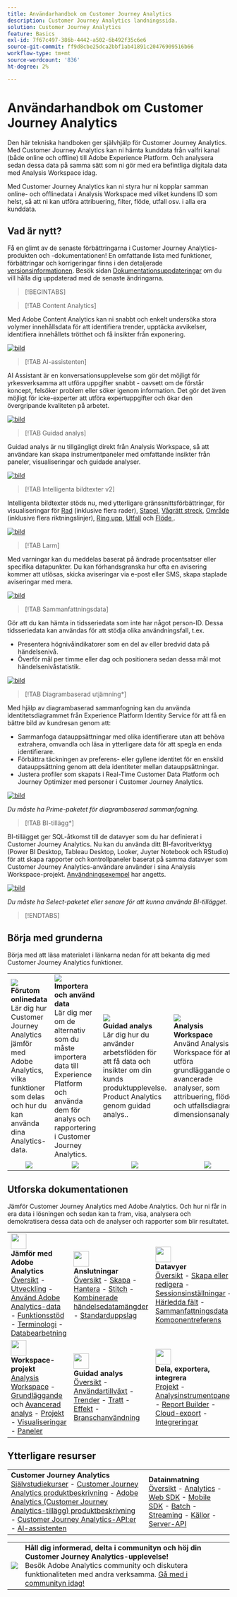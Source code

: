 ```yaml
---
title: Användarhandbok om Customer Journey Analytics
description: Customer Journey Analytics landningssida.
solution: Customer Journey Analytics
feature: Basics
exl-id: 7f67c497-386b-4442-a502-6b492f35c6e6
source-git-commit: ff9d8cbe25dca2bbf1ab41891c20476909516b66
workflow-type: tm+mt
source-wordcount: '836'
ht-degree: 2%

---
```


# Användarhandbok om Customer Journey Analytics

Den här tekniska handboken ger självhjälp för Customer Journey Analytics. Med Customer Journey Analytics kan ni hämta kunddata från valfri kanal (både online och offline) till Adobe Experience Platform. Och analysera sedan dessa data på samma sätt som ni gör med era befintliga digitala data med Analysis Workspace idag.

Med Customer Journey Analytics kan ni styra hur ni kopplar samman online- och offlinedata i Analysis Workspace med vilket kundens ID som helst, så att ni kan utföra attribuering, filter, flöde, utfall osv. i alla era kunddata.

## Vad är nytt?

Få en glimt av de senaste förbättringarna i Customer Journey Analytics-produkten och -dokumentationen! En omfattande lista med funktioner, förbättringar och korrigeringar finns i den detaljerade [versionsinformationen](../release-notes/latest.md). Besök sidan [Dokumentationsuppdateringar](../release-notes/doc-changes.md) om du vill hålla dig uppdaterad med de senaste ändringarna.

>[!BEGINTABS]

>[!TAB Content Analytics]

Med Adobe Content Analytics kan ni snabbt och enkelt undersöka stora volymer innehållsdata för att identifiera trender, upptäcka avvikelser, identifiera innehållets trötthet och få insikter från exponering.

[![bild](assets/learn-more-button.svg)](/help/content-analytics/content-analytics.md)

>[!TAB AI-assistenten]

AI Assistant är en konversationsupplevelse som gör det möjligt för yrkesverksamma att utföra uppgifter snabbt - oavsett om de förstår koncept, felsöker problem eller söker igenom information. Det gör det även möjligt för icke-experter att utföra expertuppgifter och ökar den övergripande kvaliteten på arbetet.

[![bild](assets/learn-more-button.svg)](/help/ai-assistant.md)


>[!TAB Guidad analys]

Guidad analys är nu tillgängligt direkt från Analysis Workspace, så att användare kan skapa instrumentpaneler med omfattande insikter från paneler, visualiseringar och guidade analyser.

[![bild](assets/learn-more-button.svg)](/help/guided-analysis/overview.md)


>[!TAB Intelligenta bildtexter v2]

Intelligenta bildtexter stöds nu, med ytterligare gränssnittsförbättringar, för visualiseringar för [Rad](/help/analysis-workspace/visualizations/line.md) (inklusive flera rader), [Stapel](/help/analysis-workspace/visualizations/bar.md), [Vågrätt streck](/help/analysis-workspace/visualizations/horizontal-bar.md), [Område](/help/analysis-workspace/visualizations/area.md) (inklusive flera riktningslinjer), [Ring upp](/help/analysis-workspace/visualizations/donut.md), [Utfall](/help/analysis-workspace/visualizations/fallout/fallout-flow.md) och [Flöde ](/help/analysis-workspace/visualizations/c-flow/flow.md) .

[![bild](assets/learn-more-button.svg)](/help/components/c-intelligent-alerts/intelligent-alerts.md)

>[!TAB Larm]

Med varningar kan du meddelas baserat på ändrade procentsatser eller specifika datapunkter. Du kan förhandsgranska hur ofta en avisering kommer att utlösas, skicka aviseringar via e-post eller SMS, skapa staplade aviseringar med mera.

[![bild](assets/learn-more-button.svg)](/help/components/c-intelligent-alerts/intelligent-alerts.md)

>[!TAB Sammanfattningsdata]

Gör att du kan hämta in tidsseriedata som inte har något person-ID. Dessa tidsseriedata kan användas för att stödja olika användningsfall, t.ex.

- Presentera högnivåindikatorer som en del av eller bredvid data på händelsenivå.
- Överför mål per timme eller dag och positionera sedan dessa mål mot händelsenivåstatistik.

[![bild](assets/learn-more-button.svg)](/help/data-views/summary-data.md)

>[!TAB Diagrambaserad utjämning*]

Med hjälp av diagrambaserad sammanfogning kan du använda identitetsdiagrammet från Experience Platform Identity Service för att få en bättre bild av kundresan genom att: <ul><li>Sammanfoga datauppsättningar med olika identifierare utan att behöva extrahera, omvandla och läsa in ytterligare data för att spegla en enda identifierare.</li> <li>Förbättra täckningen av preferens- eller gyllene identitet för en enskild datauppsättning genom att dela identiteter mellan datauppsättningar.</li><li>Justera profiler som skapats i Real-Time Customer Data Platform och Journey Optimizer med personer i Customer Journey Analytics.</li></ul>

[![bild](assets/learn-more-button.svg)](/help/stitching/overview.md#graph-based-stitching)

*_Du måste ha Prime-paketet för diagrambaserad sammanfogning._*

>[!TAB BI-tillägg*]

BI-tillägget ger SQL-åtkomst till de datavyer som du har definierat i Customer Journey Analytics. Nu kan du använda ditt BI-favoritverktyg (Power BI Desktop, Tableau Desktop, Looker, Juyter Notebook och RStudio) för att skapa rapporter och kontrollpaneler baserat på samma datavyer som Customer Journey Analytics-användare använder i sina Analysis Workspace-projekt. [Användningsexempel](/help/use-cases/data-views/bi-extension-usecases.md) har angetts.

[![bild](assets/learn-more-button.svg)](/help/data-views/bi-extension.md)

*_Du måste ha Select-paketet eller senare för att kunna använda BI-tillägget._*


>[!ENDTABS]

## Börja med grunderna

Börja med att läsa materialet i länkarna nedan för att bekanta dig med Customer Journey Analytics funktioner.

<table style="table-layout:fixed">
  <tr style="border: 0;">
    <td>
    <a href="/help/getting-started/aa-vs-cja/overview.md"><img src="./assets/aa-vs-cja.png"></a>
    <div><strong>Förutom onlinedata</strong><br/>Lär dig hur Customer Journey Analytics jämför med Adobe Analytics, vilka funktioner som delas och hur du kan använda dina Analytics-data.</div>
    </td>
    <td>
    <a href="/help/data-ingestion/data-ingestion.md"><img src="./assets/data-ingestion.png"></a>
    <div><strong>Importera och använd data</strong><br/>Lär dig mer om de alternativ som du måste importera data till Experience Platform och använda dem för analys och rapportering i Customer Journey Analytics.</div>
    </td>
    <td>
    <a href="/help/guided-analysis/overview.md"><img src="./assets/product-analytics.png"></a>
    <div><strong>Guidad analys</strong><br/>Lär dig hur du använder arbetsflöden för att få data och insikter om din kunds produktupplevelse. Product Analytics genom guidad analys..
    </div>
    </td>
    <td>
    <a href="/help/analysis-workspace/home.md"><img src="./assets/workspace.png"></a>
    <div><strong>Analysis Workspace</strong><br/>Använd Analysis Workspace för att utföra grundläggande och avancerade analyser, som attribuering, flödes- och utfallsdiagram, dimensionsanalyser.</div>
    </td>
  </tr>
  <tr style="border: 0;">
    <td align="center"><a href="/help/getting-started/aa-vs-cja/overview.md"><img src="./assets/learn-more-button.svg"></a></td>
    <td align="center"><a href="/help/data-ingestion/data-ingestion.md"><img src="./assets/learn-more-button.svg"></a></td>
    <td align="center"><a href="/help/guided-analysis/overview.md"><img src="./assets/learn-more-button.svg"></a></td>
    <td align="center"><a href="/help/analysis-workspace/home.md"><img src="./assets/learn-more-button.svg"></a></td>
    </tr>
</table>


## Utforska dokumentationen

Jämför Customer Journey Analytics med Adobe Analytics. Och hur ni får in era data i lösningen och sedan kan ta fram, visa, analysera och demokratisera dessa data och de analyser och rapporter som blir resultatet.

<table style="table-layout:fixed">
  <tr style="border: 0;">
    <td>
      <img src="./assets/analytics.svg" width="35px"><br/>
      <strong> Jämför med Adobe Analytics </strong><br/><a href="/help/getting-started/aa-vs-cja/overview.md">Översikt</a> - <a href="/help/getting-started/aa-to-cja.md">Utveckling</a> - <a href="/help/getting-started/aa-vs-cja/aa-data-in-cja.md">Använd Adobe Analytics-data</a> - <a href="/help/getting-started/aa-vs-cja/cja-aa.md">Funktionsstöd</a> - <a href="/help/getting-started/aa-vs-cja/terminology.md">Terminologi</a> - <a href="/help/getting-started/aa-vs-cja/data-processing-comparisons.md">Databearbetning</a>
    </td>
    <td>
      <img src="./assets/connections.svg" width="35px"><br/>
      <strong> Anslutningar </strong><br/><a href="/help/connections/overview.md">Översikt</a> - <a href="/help/connections/create-connection.md">Skapa</a> - <a href="/help/connections/manage-connections.md">Hantera</a> - <a href="/help/stitching/overview.md">Stitch</a> - <a href="/help/connections/combined-dataset.md">Kombinerade händelsedatamängder</a> - <a href="/help/connections/standard-lookups.md">Standarduppslag</a>
    </td>
     <td>
      <img src="./assets/dataviews.svg" width="35px"><br/>
      <strong> Datavyer </strong><br/><a href="/help/data-views/data-views.md">Översikt</a> - <a href="/help/data-views/create-dataview.md">Skapa eller redigera</a> - <a href="/help/data-views/session-settings.md">Sessionsinställningar</a> - <a href="/help/data-views/derived-fields/derived-fields.md">Härledda fält</a> - <a href="/help/data-views/summary-data.md">Sammanfattningsdata</a> - <a href="/help/data-views/component-reference.md">Komponentreferens</a>
    </td>

</tr>
  <tr style="border: 0;">
    <td>
      <img src="./assets/workspace.svg" width="35px"><br/>
      <strong> Workspace-projekt </strong><br/><a href="/help/analysis-workspace/home.md">Analysis Workspace</a> - <a href="/help/analysis-workspace/perform-basic-analysis.md">Grundläggande</a> och <a href="/help/analysis-workspace/perform-adv-analysis.md">Avancerad analys</a> - <a href="/help/analysis-workspace/build-workspace-project/freeform-overview.md">Projekt</a> - <a href="/help/analysis-workspace/visualizations/freeform-analysis-visualizations.md">Visualiseringar</a> - <a href="/help/analysis-workspace/c-panels/freeform-panel.md">Paneler</a>
    </td>
    <td>
      <img src="./assets/guided-analysis.svg" width="35px"><br/>
      <strong> Guidad analys </strong><br/><a href="/help/guided-analysis/overview.md">Översikt</a> - <a href="/help/guided-analysis/types/active-growth.md">Användartillväxt</a> - <a href="/help/guided-analysis/types/trends.md">Trender</a> - <a href="/help/guided-analysis/types/funnel.md">Tratt</a> - <a href="/help/guided-analysis/types/release-impact.md">Effekt</a> - <a href="/help/guided-analysis/industry-use-cases.md">Branschanvändning</a>
    </td>
    <td>
      <img src="./assets/share.svg" width="35px"><br/>
      <strong> Dela, exportera, integrera </strong><br/><a href="/help/analysis-workspace/curate-share/share-projects.md">Projekt</a> - <a href="/help/mobile-app/home.md">Analysinstrumentpaneler</a> - <a href="/help/report-builder/report-buider-overview.md">Report Builder</a> - <a href="/help/components/exports/manage-exports.md">Cloud-export</a> - <a href="/help/integrations/overview.md">Integreringar</a>
    </td>
  </tr>
</table>

## Ytterligare resurser

<table style="table-layout:fixed"><tr style="border: 0;">
<td><strong>Customer Journey Analytics</strong><br/>
<a href="https://experienceleague.adobe.com/en/docs/customer-journey-analytics-learn/tutorials/overview" target="_blank">Självstudiekurser</a> - <a href="https://helpx.adobe.com/legal/product-descriptions/customer-journey-analytics.html" target="_blank">Customer Journey Analytics produktbeskrivning</a> - <a href="https://helpx.adobe.com/legal/product-descriptions/adobe-analytics-addon-customer-journey-analytics.html" target="_blank">Adobe Analytics (Customer Journey Analytics-tillägg) produktbeskrivning</a> - <a href="https://developer.adobe.com/cja-apis/docs/" target="_blank">Customer Journey Analytics-API:er</a> - <a href="/help/ai-assistant.md">AI-assistenten</a>
</td>
<td><strong>Datainmatning</strong><br/><a href="/help/data-ingestion/data-ingestion.md">Översikt</a> - <a href="/help/data-ingestion/analytics.md">Analytics</a> - <a href="/help/data-ingestion/aepwebsdk.md">Web SDK</a> - <a href="/help/data-ingestion/aepmobilesdk.md">Mobile SDK</a> - <a href="/help/data-ingestion/batch.md">Batch</a> - <a href="/help/data-ingestion/streaming.md">Streaming</a> - <a href="/help/data-ingestion/sources.md">Källor</a> - <a href="/help/data-ingestion/serverapi.md">Server-API</a>
</td>
</tr>
</table>


<table style="table-layout:auto" class="tablelayout-is-fixed"><tbody><tr style="border: 0;"><td><img src="./assets/newsletter.png"></td><td>
<b>Håll dig informerad, delta i communityn och höj din Customer Journey Analytics-upplevelse!</b><br>Besök Adobe Analytics community och diskutera funktionaliteten med andra verksamma. <a href="https://experienceleaguecommunities.adobe.com/t5/adobe-analytics/ct-p/adobe-analytics-community">Gå med i communityn idag!</a></td></tr></tbody></table>
